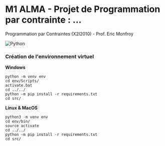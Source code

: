 # M1 ALMA - Projet de Programmation par contrainte : ...

Programmation par Contraintes (X2I2010) - Prof. Eric Monfroy

![Python](https://img.shields.io/badge/python-3670A0?style=for-the-badge&logo=python&logoColor=ffdd54)

### Création de l'environnement virtuel

**Windows**

```
python -m venv env
cd env/Scripts/
activate.bat
cd ../../
python -m pip install -r requirements.txt
cd src/
```

**Linux & MacOS**

```
python3 -m venv env
cd env/bin/
source activate
cd ../../
python -m pip install -r requirements.txt
cd src/
```

